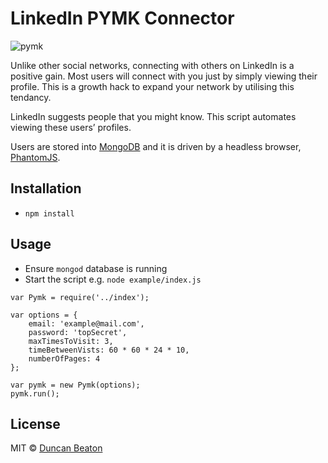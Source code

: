 # LinkedIn PYMK Connector

![pymk](https://raw.githubusercontent.com/dunckr/pymk/master/assets/pymk.png)

Unlike other social networks, connecting with others on LinkedIn is a positive gain.
Most users will connect with you just by simply viewing their profile.
This is a growth hack to expand your network by utilising this tendancy.

LinkedIn suggests people that you might know.
This script automates viewing these users’ profiles.

Users are stored into [MongoDB](http://www.mongodb.org/) and it is driven by a headless browser, [PhantomJS](http://phantomjs.org/).

## Installation

+ ```npm install```

## Usage

+ Ensure ```mongod``` database is running
+ Start the script e.g. ```node example/index.js```

```
var Pymk = require('../index');

var options = {
    email: 'example@mail.com',
    password: 'topSecret',
    maxTimesToVisit: 3,
    timeBetweenVists: 60 * 60 * 24 * 10,
    numberOfPages: 4
};

var pymk = new Pymk(options);
pymk.run();
```

## License

MIT © [Duncan Beaton](http://dunckr.com)
